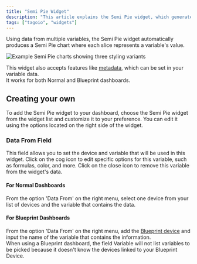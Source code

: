 ```yaml
---
title: "Semi Pie Widget"
description: "This article explains the Semi Pie widget, which generates a semi-circle pie chart from multiple variables, and shows how to add and customize it on your dashboard."
tags: ["tagoio", "widgets"]
---
```


Using data from multiple variables, the Semi Pie widget automatically produces a Semi Pie chart where each slice represents a variable's value.

![Example Semi Pie charts showing three styling variants](/docs_imagem/tagoio/semi-pie-widget-2.png)

This widget also accepts features like [metadata](/docs/tagoio/payload-parser/metadata), which can be set in your variable data.  
It works for both Normal and Blueprint dashboards.

## Creating your own

To add the Semi Pie widget to your dashboard, choose the Semi Pie widget from the widget list and customize it to your preference. You can edit it using the options located on the right side of the widget.

### Data From Field

This field allows you to set the device and variable that will be used in this widget. Click on the cog icon to edit specific options for this variable, such as formulas, color, and more. Click on the close icon to remove this variable from the widget's data.

<!-- Image temporarily disabled: Data From field example - /cdn.elev.io/file/uploads/VkSrjeSoWpdg7LeGdh2jKUEagxh0dd_cO83j6HUV_6s/e8-MfiCj5RwAfHTvlBRuj35BF4akrnZU7huPEjZZf_c/1623008017802-7Qs.png -->

#### For Normal Dashboards

From the option 'Data From' on the right menu, select one device from your list of devices and the variable that contains the data.

#### For Blueprint Dashboards

From the option 'Data From' on the right menu, add the [Blueprint device](/docs/tagoio/devices/blueprint-devices-entities) and input the name of the variable that contains the information.  
When using a Blueprint dashboard, the field Variable will not list variables to be picked because it doesn't know the devices linked to your Blueprint Device.

<!-- Image temporarily disabled: Creating Semi Pie widget GIF - /cdn.elev.io/file/uploads/8Kr8tD8c3s2gigLME_FvaA_bT6A7DbPNHE1DBsJtJDw/rtbtbysxI4zx8hoRmN7YBBG2t4QiUo0GiSLYJmV9Mys/creatingsemipie-_UQ.gif -->